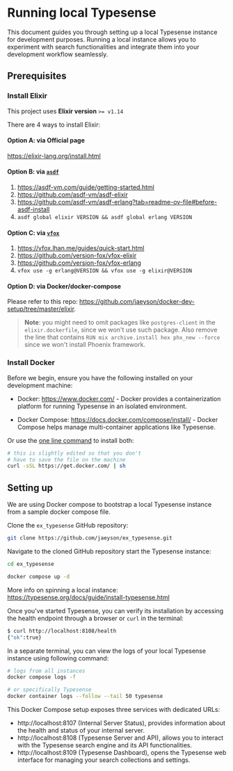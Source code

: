 # Running local Typesense

This document guides you through setting up a local Typesense instance for
development purposes. Running a local instance allows you to experiment with
search functionalities and integrate them into your development workflow
seamlessly.

## Prerequisites

### Install Elixir

This project uses **Elixir version** `>= v1.14`

There are 4 ways to install Elixir:

#### Option A: via Official page

https://elixir-lang.org/install.html

#### Option B: via [`asdf`](https://asdf-vm.com)

1. https://asdf-vm.com/guide/getting-started.html
2. https://github.com/asdf-vm/asdf-elixir
3. https://github.com/asdf-vm/asdf-erlang?tab=readme-ov-file#before-asdf-install
4. `asdf global elixir VERSION && asdf global erlang VERSION`

#### Option C: via [`vfox`](https://vfox.lhan.me)

1. https://vfox.lhan.me/guides/quick-start.html
2. https://github.com/version-fox/vfox-elixir
3. https://github.com/version-fox/vfox-erlang
4. `vfox use -g erlang@VERSION && vfox use -g elixir@VERSION`

#### Option D: via Docker/docker-compose

Please refer to this repo: https://github.com/jaeyson/docker-dev-setup/tree/master/elixir.

> **Note**: you might need to omit packages like `postgres-client`
in the `elixir.dockerfile`, since we won't use such package. Also remove
the line that contains `RUN mix archive.install hex phx_new --force` since
we won't install Phoenix framework.

### Install Docker

Before we begin, ensure you have the following installed on your development
machine:

- Docker: <https://www.docker.com/> - Docker provides a containerization platform
  for running Typesense in an isolated environment.

- Docker Compose: <https://docs.docker.com/compose/install/> - Docker Compose
  helps manage multi-container applications like Typesense.

Or use the [one line command](https://github.com/docker/docker-install) to install both:

```bash
# this is slightly edited so that you don't
# have to save the file on the machine
curl -sSL https://get.docker.com/ | sh
```

## Setting up

We are using Docker compose to bootstrap a local Typesense instance from a
sample docker compose file.

Clone the `ex_typesense` GitHub repository:

```bash
git clone https://github.com/jaeyson/ex_typesense.git
```

Navigate to the cloned GitHub repository start the Typesense instance:

```bash
cd ex_typesense

docker compose up -d
```

More info on spinning a local instance: https://typesense.org/docs/guide/install-typesense.html

Once you've started Typesense, you can verify its installation by accessing the
health endpoint through a browser or `curl` in the terminal:

```bash
$ curl http://localhost:8108/health
{"ok":true}
```

In a separate terminal, you can view the logs of your local Typesense instance
using following command:

```bash
# logs from all instances
docker compose logs -f

# or specifically Typesense
docker container logs --follow --tail 50 typesense
```

This Docker Compose setup exposes three services with dedicated URLs:

- http://localhost:8107 (Internal Server Status), provides information about the
  health and status of your internal server.
- http://localhost:8108 (Typesense Server and API), allows you to interact with
  the Typesense search engine and its API functionalities.
- http://localhost:8109 (Typesense Dashboard), opens the Typesense web interface
  for managing your search collections and settings.

